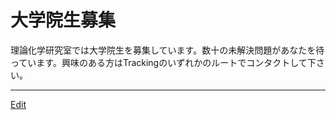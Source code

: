 # 大学院生募集

理論化学研究室では大学院生を募集しています。数十の未解決問題があなたを待っています。興味のある方はTrackingのいずれかのルートでコンタクトして下さい。





----
[Edit](https://github.com/vitroid/vitroid.github.io/edit/master/MD/大学院生募集.md)
